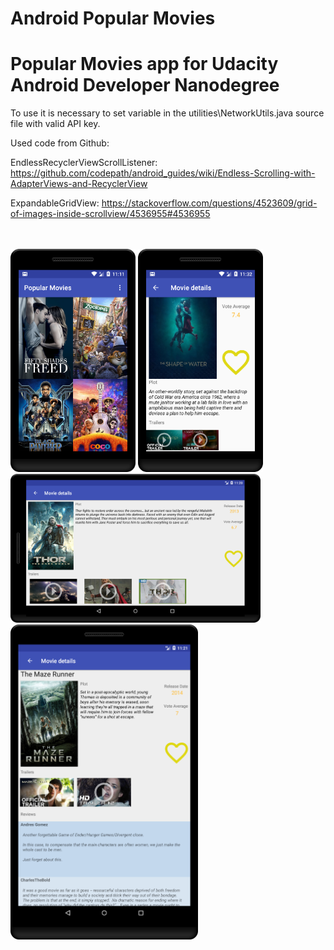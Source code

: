 # Android Popular Movies
# Popular Movies app for Udacity Android Developer Nanodegree

To use it is necessary to set variable in the utilities\NetworkUtils.java source file with valid API key. 


Used code from Github:

EndlessRecyclerViewScrollListener:
https://github.com/codepath/android_guides/wiki/Endless-Scrolling-with-AdapterViews-and-RecyclerView

ExpandableGridView:
https://stackoverflow.com/questions/4523609/grid-of-images-inside-scrollview/4536955#4536955
<br><br><br>

<img src="https://raw.githubusercontent.com/sapsztor/PopularMovies/master/img/device-2018-03-18-231118.png" width="200"/>
<img src="https://raw.githubusercontent.com/sapsztor/PopularMovies/master/img/device-2018-03-18-233243.png" width="200"/>
<br>
<img src="https://raw.githubusercontent.com/sapsztor/PopularMovies/master/img/device-2018-03-18-232049.png" width="400"/>
<br>
<img src="https://raw.githubusercontent.com/sapsztor/PopularMovies/master/img/device-2018-03-18-232157.png" width="300"/>

